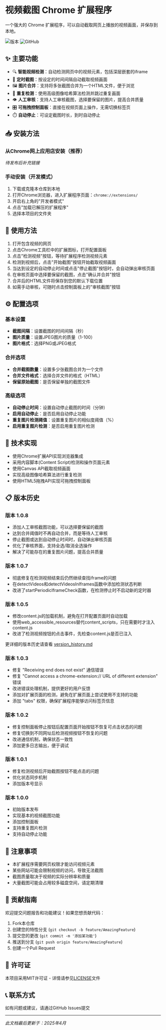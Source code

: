 # 视频截图 Chrome 扩展程序

一个强大的 Chrome 扩展程序，可以自动截取网页上播放的视频画面，并保存到本地。

![版本](https://img.shields.io/badge/版本-1.0.8-blue)
![GitHub](https://img.shields.io/github/license/cj1071/video-screenshot)


## ✨ 主要功能

- 🔍 **智能视频检测**：自动检测网页中的视频元素，包括深层嵌套的iframe
- 📸 **定时截图**：按设定的时间间隔自动截取视频画面
- 🖼️ **图片合并**：支持将多张截图合并为一个HTML文件，便于浏览
- 🔄 **重复检测**：使用高级图像哈希算法检测并跳过重复画面
- 👁️ **人工审核**：支持人工审核截图，选择要保留的图片，提高合并质量
- 🎛️ **可拖拽控制面板**：直接在视频页面上操作，无需切换标签页
- ⏱️ **自动停止**：可设定截图时长，到时自动停止

## 📥 安装方法

### 从Chrome网上应用店安装（推荐）

*待发布后补充链接*

### 手动安装（开发模式）

1. 下载或克隆本仓库到本地
2. 打开Chrome浏览器，进入扩展程序页面：`chrome://extensions/`
3. 开启右上角的"开发者模式"
4. 点击"加载已解压的扩展程序"
5. 选择本项目的文件夹

## 🚀 使用方法

1. 打开包含视频的网页
2. 点击Chrome工具栏中的扩展图标，打开配置面板
3. 点击"检测视频"按钮，等待扩展程序检测视频元素
4. 检测到视频后，点击"开始截图"按钮开始截取视频画面
5. 当达到设定的自动停止时间或点击"停止截图"按钮时，会自动弹出审核页面
6. 在审核页面中选择要保留的截图，点击"确认并合并"按钮
7. 合并后的HTML文件将保存到您的默认下载位置
8. 如需手动审核，可随时点击控制面板上的"审核截图"按钮

## ⚙️ 配置选项

### 基本设置

- **截图间隔**：设置截图的时间间隔（秒）
- **图片质量**：设置JPEG图片的质量（1-100）
- **图片格式**：选择PNG或JPEG格式

### 合并选项

- **合并截图数量**：设置多少张截图合并为一个文件
- **合并文件格式**：选择合并文件的格式（HTML）
- **保留原始截图**：是否保留单独的截图文件

### 高级选项

- **自动停止时间**：设置自动停止截图的时间（分钟）
- **启用自动停止**：是否启用自动停止功能
- **重复图片检测阈值**：设置重复图片的相似度阈值（%）
- **启用重复图片检测**：是否启用重复图片检测

## 🔧 技术实现

- 使用Chrome扩展API实现浏览器集成
- 采用内容脚本(Content Script)检测和操作页面元素
- 使用Canvas API截取视频画面
- 实现高级图像哈希算法进行重复检测
- 使用HTML5拖拽API实现可拖拽控制面板

## 📋 版本历史

### 版本 1.0.8
- 添加人工审核截图功能，可以选择要保留的截图
- 达到合并阈值时不再自动合并，而是等待人工审核
- 停止截图或达到自动停止时间时，自动弹出审核页面
- 优化了审核界面，支持全选/取消全选操作
- 解决了可能存在的重复图片问题，提高合并质量

### 版本 1.0.7
- 彻底修复在检测视频结束后仍然继续查找iframe的问题
- 在detectVideos和detectVideosInIframes函数中添加检测状态判断
- 改进了startPeriodicIframeCheck函数，在检测停止时不启动新的定时器

### 版本 1.0.5
- 修改content.js的加载机制，避免在打开配置页面时自动加载
- 使用web_accessible_resources替代content_scripts，只在需要时才注入content.js
- 改进了检测视频按钮的点击事件，先检查content.js是否已注入

更详细的版本历史请查看 [version_history.md](version_history.md)

### 版本 1.0.3
- 修复 "Receiving end does not exist" 通信错误
- 修复 "Cannot access a chrome-extension:// URL of different extension" 错误
- 改进错误处理机制，提供更好的用户反馈
- 添加对扩展页面的检测，避免在扩展页面上尝试使用不支持的功能
- 添加 "tabs" 权限，确保扩展程序能够访问标签页信息

### 版本 1.0.2
- 修复控制面板停止按钮后配置页面开始按钮不恢复可点击状态的问题
- 修复切换到不同网址后检测视频按钮不恢复的问题
- 改进通信机制，确保状态一致性
- 添加更多日志输出，便于调试

### 版本 1.0.1
- 修复检测视频后开始截图按钮不能点击的问题
- 优化状态同步机制
- 添加版本号显示

### 版本 1.0.0
- 初始版本发布
- 实现基本的视频截图功能
- 添加控制面板
- 支持重复图片检测
- 支持自动停止功能

## 📝 注意事项

- 本扩展程序需要网页权限才能访问视频元素
- 某些网站可能会限制视频的访问，导致无法截图
- 截图质量取决于视频的实际分辨率和质量
- 大量截图可能会占用较多磁盘空间，请定期清理

## 🤝 贡献指南

欢迎提交问题报告和功能建议！如果您想贡献代码：

1. Fork本仓库
2. 创建您的特性分支 (`git checkout -b feature/AmazingFeature`)
3. 提交您的更改 (`git commit -m '添加某功能'`)
4. 推送到分支 (`git push origin feature/AmazingFeature`)
5. 创建一个Pull Request

## 📜 许可证

本项目采用MIT许可证 - 详情请参见[LICENSE](LICENSE)文件

## 📞 联系方式

如有问题或建议，请通过GitHub Issues提交

---

*此文档最后更新于：2025年4月*
